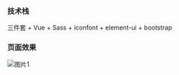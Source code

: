 ### 技术栈
三件套 + Vue + Sass + iconfont + element-ui + bootstrap

### 页面效果
![图片1](https://github.com/user-attachments/assets/21f9a08d-e699-437c-8514-af4eff7feab8)
